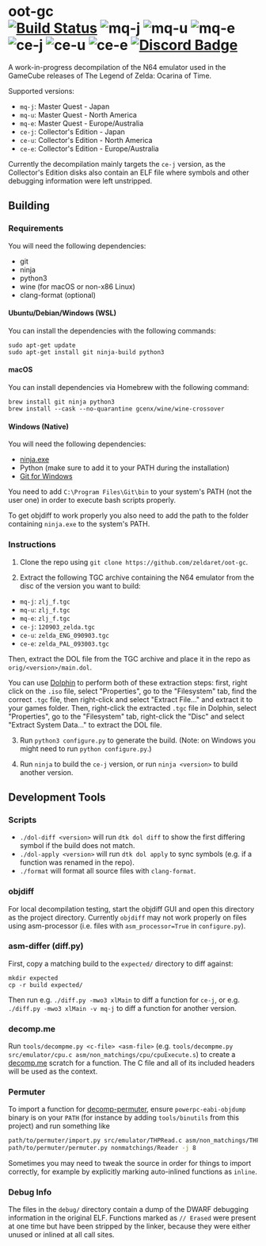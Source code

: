oot-gc  
[![Build Status]][actions] ![mq-j] ![mq-u] ![mq-e] ![ce-j] ![ce-u] ![ce-e] [![Discord Badge]][discord]
=============

[Build Status]: https://github.com/zeldaret/oot-gc/actions/workflows/build.yml/badge.svg
[actions]: https://github.com/zeldaret/oot-gc/actions/workflows/build.yml

[mq-j]: https://img.shields.io/endpoint?label=mq-j&url=https%3A%2F%2Fprogress.decomp.club%2Fdata%2Foot-gc%2Fmq-j%2Fdol%2F%3Fmode%3Dshield%26measure%3Dcode

[mq-u]: https://img.shields.io/endpoint?label=mq-u&url=https%3A%2F%2Fprogress.decomp.club%2Fdata%2Foot-gc%2Fmq-u%2Fdol%2F%3Fmode%3Dshield%26measure%3Dcode

[mq-e]: https://img.shields.io/endpoint?label=mq-e&url=https%3A%2F%2Fprogress.decomp.club%2Fdata%2Foot-gc%2Fmq-e%2Fdol%2F%3Fmode%3Dshield%26measure%3Dcode

[ce-j]: https://img.shields.io/endpoint?label=ce-j&url=https%3A%2F%2Fprogress.decomp.club%2Fdata%2Foot-gc%2Fce-j%2Fdol%2F%3Fmode%3Dshield%26measure%3Dcode

[ce-u]: https://img.shields.io/endpoint?label=ce-u&url=https%3A%2F%2Fprogress.decomp.club%2Fdata%2Foot-gc%2Fce-u%2Fdol%2F%3Fmode%3Dshield%26measure%3Dcode

[ce-e]: https://img.shields.io/endpoint?label=ce-e&url=https%3A%2F%2Fprogress.decomp.club%2Fdata%2Foot-gc%2Fce-e%2Fdol%2F%3Fmode%3Dshield%26measure%3Dcode

[Discord Badge]: https://img.shields.io/discord/688807550715560050?color=%237289DA&logo=discord&logoColor=%23FFFFFF
[discord]: https://discord.zelda.deco.mp/

A work-in-progress decompilation of the N64 emulator used in the GameCube releases of The Legend of Zelda: Ocarina of Time.

Supported versions:

- `mq-j`: Master Quest - Japan
- `mq-u`: Master Quest - North America
- `mq-e`: Master Quest - Europe/Australia
- `ce-j`: Collector's Edition - Japan
- `ce-u`: Collector's Edition - North America
- `ce-e`: Collector's Edition - Europe/Australia

Currently the decompilation mainly targets the `ce-j` version, as the
Collector's Edition disks also contain an ELF file where symbols and other
debugging information were left unstripped.

## Building

### Requirements

You will need the following dependencies:
* git
* ninja
* python3
* wine (for macOS or non-x86 Linux)
* clang-format (optional)

#### Ubuntu/Debian/Windows (WSL)

You can install the dependencies with the following commands:

```
sudo apt-get update
sudo apt-get install git ninja-build python3
```

#### macOS

You can install dependencies via Homebrew with the following command:

```
brew install git ninja python3
brew install --cask --no-quarantine gcenx/wine/wine-crossover
```

#### Windows (Native)

You will need the following dependencies:
- [ninja.exe](https://github.com/ninja-build/ninja/releases/latest)
- Python (make sure to add it to your PATH during the installation)
- [Git for Windows](https://www.git-scm.com/downloads)

You need to add ``C:\Program Files\Git\bin`` to your system's PATH (not the user one) in order to execute bash scripts properly.

To get objdiff to work properly you also need to add the path to the folder containing ``ninja.exe`` to the system's PATH.

### Instructions

1. Clone the repo using `git clone https://github.com/zeldaret/oot-gc`.

2. Extract the following TGC archive containing the N64 emulator from the disc of the version you want to build:

  * `mq-j`: `zlj_f.tgc`
  * `mq-u`: `zlj_f.tgc`
  * `mq-e`: `zlj_f.tgc`
  * `ce-j`: `120903_zelda.tgc`
  * `ce-u`: `zelda_ENG_090903.tgc`
  * `ce-e`: `zelda_PAL_093003.tgc`

  Then, extract the DOL file from the TGC archive and place it in the repo as `orig/<version>/main.dol`.

  You can use [Dolphin](https://dolphin-emu.org) to perform both of these extraction steps:
  first, right click on the `.iso` file, select "Properties", go to the "Filesystem" tab, find the correct
  `.tgc` file, then right-click and select "Extract File..." and extract it to your games folder.
  Then, right-click the extracted `.tgc` file in Dolphin, select "Properties", go to the "Filesystem" tab,
  right-click the "Disc" and select "Extract System Data..." to extract the DOL file.

3. Run `python3 configure.py` to generate the build. (Note: on Windows you might need to run ``python configure.py``.)

4. Run `ninja` to build the `ce-j` version, or run `ninja <version>` to build another version.

## Development Tools

### Scripts

* `./dol-diff <version>` will run `dtk dol diff` to show the first differing symbol if the build does not match.
* `./dol-apply <version>` will run `dtk dol apply` to sync symbols (e.g. if a function was renamed in the repo).
* `./format` will format all source files with `clang-format`.

### objdiff

For local decompilation testing, start the objdiff GUI and open this directory as the project directory.
Currently `objdiff` may not work properly on files using asm-processor (i.e. files with `asm_processor=True` in `configure.py`).

### asm-differ (diff.py)

First, copy a matching build to the `expected/` directory to diff against:

```
mkdir expected
cp -r build expected/
```

Then run e.g. `./diff.py -mwo3 xlMain` to diff a function for `ce-j`, or e.g. `./diff.py -mwo3 xlMain -v mq-j` to diff a function for another version.

### decomp.me

Run `tools/decompme.py <c-file> <asm-file>` (e.g. `tools/decompme.py src/emulator/cpu.c asm/non_matchings/cpu/cpuExecute.s`) to create a
[decomp.me](https://decomp.me/) scratch for a function. The C file and all of its included headers will be used as the context.

### Permuter

To import a function for [decomp-permuter](https://github.com/simonlindholm/decomp-permuter), ensure `powerpc-eabi-objdump` binary
is on your `PATH` (for instance by adding `tools/binutils` from this project) and run something like

```sh
path/to/permuter/import.py src/emulator/THPRead.c asm/non_matchings/THPRead/Reader.s
path/to/permuter/permuter.py nonmatchings/Reader -j 8
```

Sometimes you may need to tweak the source in order for things to import
correctly, for example by explicitly marking auto-inlined functions as `inline`.

### Debug Info

The files in the `debug/` directory contain a dump of the DWARF debugging information in the original ELF. Functions marked as `// Erased`
were present at one time but have been stripped by the linker, because they were either unused or inlined at all call sites.
